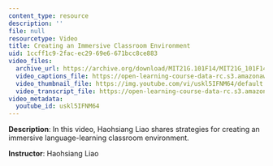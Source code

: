 ```yaml
---
content_type: resource
description: ''
file: null
resourcetype: Video
title: Creating an Immersive Classroom Environment
uid: 1ccff1c9-2fac-ec29-69e6-671bcc8ce883
video_files:
  archive_url: https://archive.org/download/MIT21G.101F14/MIT21G_101F14_Immersive_Environment_English_300k.mp4
  video_captions_file: https://open-learning-course-data-rc.s3.amazonaws.com/21g-101-chinese-i-regular-fall-2014/3fe58171048e5d1ab1dd6cc5738cb99a_uskl5IFNM64.vtt
  video_thumbnail_file: https://img.youtube.com/vi/uskl5IFNM64/default.jpg
  video_transcript_file: https://open-learning-course-data-rc.s3.amazonaws.com/21g-101-chinese-i-regular-fall-2014/9f0cc639cd99bfb9d4a4abcd0f11a588_uskl5IFNM64.pdf
video_metadata:
  youtube_id: uskl5IFNM64
---
```


**Description**: In this video, Haohsiang Liao shares strategies for creating an immersive language-learning classroom environment.

**Instructor**: Haohsiang Liao